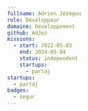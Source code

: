 ```yaml
---
fullname: Adrien Jézégou
role: Développeur
domaine: Développement
github: AdJez
missions:
  - start: 2022-05-03
    end: 2024-05-04
    status: independent
    startups:
      - partaj
startups:
  - partaj
badges:
  - segur
---
```

